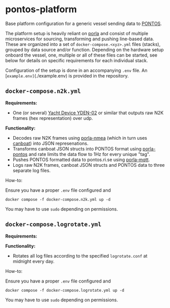 # pontos-platform
Base platform configuration for a generic vessel sending data to [PONTOS](https://pontos.ri.se).

The platform setup is heavily reliant on [porla](https://github.com/MO-RISE/porla) and consist of multiple microservices for sourcing, transforming and pushing line-based data. These are organized into a set of `docker-compose.<xyz>.yml` files (stacks), grouped by data source and/or function. Depending on the hardware setup onboard the vessel, one, multiple or all of these files can be started, see below for details on specific requirements for each individual stack.

Configuration of the setup is done in an accompanying `.env` file. An [`example.env]`(./example.env) is provided in the repository.

## `docker-compose.n2k.yml`

**Requirements:**

* One (or several) [Yacht Device YDEN-02](https://www.yachtd.com/products/ethernet_gateway.html) or similar that outputs raw N2K frames (hex representation) over udp.

**Functionality:**

* Decodes raw N2K frames using [porla-nmea](https://github.com/MO-RISE/porla-nmea) (which in turn uses [canboat](https://github.com/canboat/canboat)) into JSON represenations.
* Transforms canboat JSON structs into PONTOS format using [porla-pontos](https://github.com/MO-RISE/porla-pontos) and rate limits the data flow to 1Hz for every unique "tag".
* Pushes PONTOS formatted data to pontos.ri.se using [porla-mqtt](https://github.com/MO-RISE/porla-mqtt).
* Logs raw N2K frames, canboat JSON structs and PONTOS data to three separate log files.

How-to:

Ensure you have a proper `.env` file configured and
```
docker compose -f docker-compose.n2k.yml up -d
```

You may have to use `sudo` depending on permissions.


## `docker-compose.logrotate.yml`

**Requirements:**

**Functionality:**

* Rotates all log files according to the specified `logrotate.conf` at midnight every day. 

How-to:

Ensure you have a proper `.env` file configured and
```
docker compose -f docker-compose.logrotate.yml up -d
```

You may have to use `sudo` depending on permissions.

